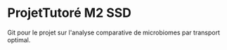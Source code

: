 # ProjetTutoré M2 SSD
Git pour le projet sur l'analyse comparative de microbiomes par transport optimal.



